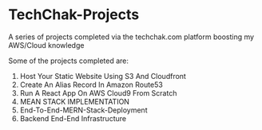 # TechChak-Projects
A series of projects completed via the techchak.com platform boosting my AWS/Cloud knowledge

Some of the projects completed are: 

1. Host Your Static Website Using S3 And Cloudfront 
2. Create An Alias Record In Amazon Route53
3. Run A React App On AWS Cloud9 From Scratch
4. MEAN STACK IMPLEMENTATION
5. End-To-End-MERN-Stack-Deployment
6. Backend End-End Infrastructure

